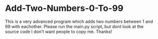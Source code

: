 # Add-Two-Numbers-0-To-99
This is a very advanced program which adds two numbers between 1 and 99 with eachother. Please run the main.py script, but dont look at the source code I don't want people to copy me. Thanks!
